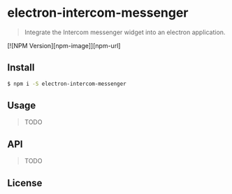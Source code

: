# electron-intercom-messenger

> Integrate the Intercom messenger widget into an electron application.

[![NPM Version][npm-image]][npm-url]

## Install

```bash
$ npm i -S electron-intercom-messenger
```

## Usage

> TODO


## API

> TODO

## License
